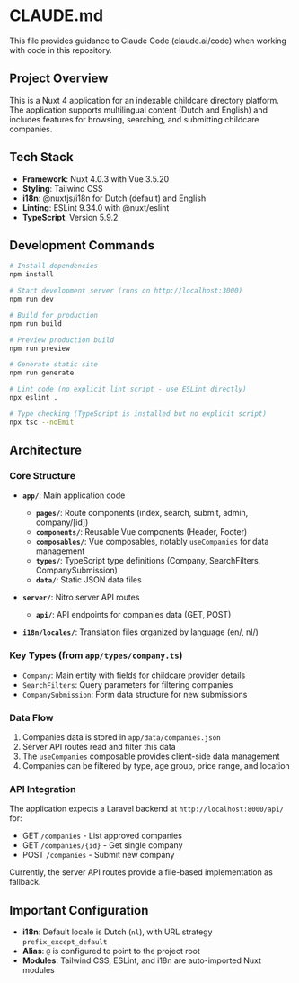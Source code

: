 # CLAUDE.md

This file provides guidance to Claude Code (claude.ai/code) when working with code in this repository.

## Project Overview

This is a Nuxt 4 application for an indexable childcare directory platform. The application supports multilingual content (Dutch and English) and includes features for browsing, searching, and submitting childcare companies.

## Tech Stack

- **Framework**: Nuxt 4.0.3 with Vue 3.5.20
- **Styling**: Tailwind CSS
- **i18n**: @nuxtjs/i18n for Dutch (default) and English
- **Linting**: ESLint 9.34.0 with @nuxt/eslint
- **TypeScript**: Version 5.9.2

## Development Commands

```bash
# Install dependencies
npm install

# Start development server (runs on http://localhost:3000)
npm run dev

# Build for production
npm run build

# Preview production build
npm run preview

# Generate static site
npm run generate

# Lint code (no explicit lint script - use ESLint directly)
npx eslint .

# Type checking (TypeScript is installed but no explicit script)
npx tsc --noEmit
```

## Architecture

### Core Structure

- **`app/`**: Main application code
  - **`pages/`**: Route components (index, search, submit, admin, company/[id])
  - **`components/`**: Reusable Vue components (Header, Footer)
  - **`composables/`**: Vue composables, notably `useCompanies` for data management
  - **`types/`**: TypeScript type definitions (Company, SearchFilters, CompanySubmission)
  - **`data/`**: Static JSON data files

- **`server/`**: Nitro server API routes
  - **`api/`**: API endpoints for companies data (GET, POST)

- **`i18n/locales/`**: Translation files organized by language (en/, nl/)

### Key Types (from `app/types/company.ts`)

- `Company`: Main entity with fields for childcare provider details
- `SearchFilters`: Query parameters for filtering companies
- `CompanySubmission`: Form data structure for new submissions

### Data Flow

1. Companies data is stored in `app/data/companies.json`
2. Server API routes read and filter this data
3. The `useCompanies` composable provides client-side data management
4. Companies can be filtered by type, age group, price range, and location

### API Integration

The application expects a Laravel backend at `http://localhost:8000/api/` for:
- GET `/companies` - List approved companies
- GET `/companies/{id}` - Get single company
- POST `/companies` - Submit new company

Currently, the server API routes provide a file-based implementation as fallback.

## Important Configuration

- **i18n**: Default locale is Dutch (`nl`), with URL strategy `prefix_except_default`
- **Alias**: `@` is configured to point to the project root
- **Modules**: Tailwind CSS, ESLint, and i18n are auto-imported Nuxt modules